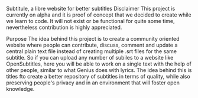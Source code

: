 Subtitule, a libre website for better subtitles
Disclaimer
This project is currently on alpha and it is proof of concept that we decided to create while we learn to code. It will not exist or be functional for quite some time, nevertheless contribution is highly appreciated.

Purpose
The idea behind this project is to create a community oriented website where people can contribute, discuss, comment and update a central plain text file instead of creating multiple .srt files for the same subtitle. So if you can upload any number of subiles to a website like OpenSubtitles, here you will be able to work on a single text with the help of other people, similar to what Genius does with lyrics. The idea behind this is titles fto create a better repository of subtitles in terms of quality, while also preserving people's privacy and in an environment that will foster open knowledge.
